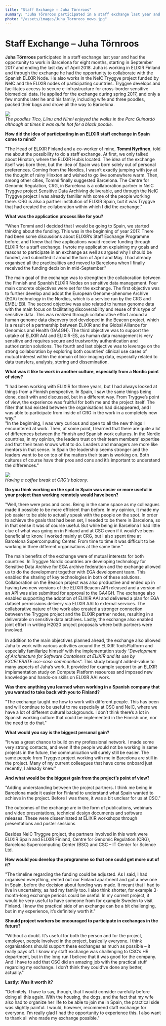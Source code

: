 ```yaml
---
title: "Staff Exchange – Juha Törnroos"
summary: "Juha Törnroos participated in a staff exchange last year and worked in Barcelona for eight months. Juha is working in ELIXIR Finland and collaborated with the Spanish ELIXIR Node. He also works in the NeIC Tryggve project funded by NeIC and the ELIXIR nodes of participating countries."
photo: "/assets/images/Juha_Tornroos_news.jpg"
---
```


Staff Exchange – Juha Törnroos 
===============================

<p> <b>Juha Törnroos</b> participated in a staff exchange last year and had the opportunity to work in Barcelona for eight months, starting in September 2017 and ending the last day of April 2018. Juha is working in ELIXIR Finland and through the exchange he had the opportunity to collaborate with the Spanish ELIXIR Node. He also works in the NeIC Tryggve project funded by NeIC and the ELIXIR nodes of participating countries. Tryggve develops and facilitates access to secure e-infrastructure for cross-border sensitive biomedical data. 
He applied for the exchange during spring 2017, and only a few months later he and his family, including wife and three poodles, packed their bags and drove all the way to Barcelona. <br></p>

<a href="{% include baseurl %}/assets/images/news/Juha_1.jpg"><img class="normal" src="{% include baseurl %}/assets/images/news/Juha_1.jpg"></a>
<br>
*The poodles Tico, Liinu and Ninni enjoyed the walks in the Parc Guinardó although at times it was quite hot for a black poodle.*

**How did the idea of participating in an ELIXIR staff exchange in Spain come to mind?**

<p> "The Head of ELIXIR Finland and a co-worker of mine, <b>Tommi Nyrönen</b>, told me about the possibility to do a staff exchange. At first, we only talked about Hinxton, where the ELIXIR Hubis located. The idea of the exchange itself was born then, but the idea of Spain was born solely out of personal preferences. Coming from the Nordics, I wasn’t exactly jumping with joy at the thought of rainy Hinxton and wished to go live somewhere warm. Then, among other cities, Tommi finally suggested Barcelona. The Centre for Genomic Regulation, CRG, in Barcelona is a collaboration partner in NeIC Tryggve project Sensitive Data Archiving deliverable, and through the NeIC Tryggve project I was already familiar with some of the people working there. CRG is also a partner institution of ELIXIR Spain, but it was Tryggve that had created the collaboration within which I did the exchange." </p>
  
**What was the application process like for you?**

<p> "When Tommi and I decided that I would be going to Spain, we started thinking about the funding. This was in the beginning of year 2017. There had been some discussions about ELIXIR’s Staff Exchange Programme before, and I knew that five applications would receive funding through ELIXIR for a staff exchange. I wrote my application explaining my goals and reasons to participate in an exchange as well as argued why I should be funded, and submitted it around the turn of April and May. I had already organised all the practicalities and moved to Barcelona when I finally received the funding decision in mid-September." <br></p>

The main goal of the exchange was to strengthen the collaboration between the Finnish and Spanish ELIXIR Nodes on sensitive data management. Four main concrete objectives were set for the exchange. The first objective was to further develop and adopt the European Genome-phenome Archive (EGA) technology in the Nordics, which is a service run by the CRG and EMBL-EBI. The second objective was also related to human genome data with the main focus on facilitating discoverability and reuse of this type of sensitive data. This was realized through collaborative effort around a human genome data discovery tool developed in the Beacon project, which is a result of a partnership between ELIXIR and the Global Alliance for Genomics and Health (GA4GH). The third objective was to support the uptake of ELIXIR AAI and ELIXIR-ES, as human data management is very sensitive and requires secure and trustworthy authentication and authorization solutions. The fourth and last objective was to leverage on the strong collaboration by exploring both countries’ clinical use cases of mutual interest within the domain of bio-imaging data, especially related to data transfers, analysis, storing and dissemination. <br>

**What was it like to work in another culture, especially from a Nordic point of view?**
<p> "I had been working with ELIXIR for three years, but I had always looked at things from a Finnish perspective. In Spain, I saw the same things being done, dealt with and discussed, but in a different way. From Tryggve’s point of view, the experience was fruitful for both me and the project itself. The filter that had existed between the organisations had disappeared, and I was able to participate from inside of CRG in the work in a completely new way." <br>   
"In the beginning, I was very curious and open to all the new things I encountered at work. Then, at some point, I learned that there are quite a lot of differences between the Finnish and Spanish work cultures. In the Nordic countries, in my opinion, the leaders trust on their team members’ expertise and that their team knows what to do. Leaders and managers are more like mentors in that sense.  In Spain the leadership seems stronger and the leaders want to be on top of the matters their team is working on. Both cultures of course have their pros and cons and it’s important to understand the differences." </p>

<a href="{% include baseurl %}/assets/images/news/Juha_2.jpg"><img class="normal" src="{% include baseurl %}/assets/images/news/Juha_2.jpg"></a><br>
*Having a coffee break at CRG’s balcony.* <br>

**Do you think working on the spot in Spain was easier or more useful in your project than working remotely would have been?**
<p> "Well, there were pros and cons. Being in the same space as my colleagues made it possible to be more efficient than before. In my opinion, it made my job easier to be able to actually speak with the people on the spot. In order to achieve the goals that had been set, I needed to be there in Barcelona, so in that sense it was of course useful. But while being in Barcelona I had little clue of what was going on in Finland and at CSC even if it would’ve been beneficial to know. I worked mainly at CRG, but I also spent time at Barcelona Supercomputing Center. From time to time it was difficult to be working in three different organisations at the same time." <br></p>

The main benefits of the exchange were of mutual interests for both countries. In Tryggve Nordic countries are developing technology for Sensitive Data Archive for EGA archive federation and the exchange allowed us to do the development together with EGA development team. This enabled the sharing  of key technologies in both of these solutions. Collaboration on the Beacon project was also productive and ended up in having two new versions of the ELIXIR Beacon API released and a version of an API was also submitted for approval to the GA4GH. The exchange also enabled supporting the adoption of ELIXIR AAI and delivered a plan for EGA dataset permissions delivery via ELIXIR AAI to external services. The collaborative nature of the work also created a stronger connection between the Tryggve project and the ELIXIR partner nodes, resulting in a deliverable on sensitive data archives. Lastly, the exchange also enabled joint effort in writing H2020 project proposals where both partners were involved.<br>
<br>
In addition to the main objectives planned ahead, the exchange also allowed Juha to work with various activities around the ELIXIR ToolsPlatform and especially familiarize himself with the implementation study “<i>Development of Architecture for Software Containers at ELIXIR and its use by EXCELERATE use-case communities</i>”. This study brought added-value to many aspects of Juha’s work. It provided for example support to an ELIXIR implementation study on Compute Platform resources and imposed new knowledge and hands-on skills on ELIXIR AAI work.<br>

**Was there anything you learned when working in a Spanish company that you wanted to take back with you to Finland?**
<p> "The exchange taught me how to work with different people. This has been and will continue to be useful to me especially at CSC and NeIC, where we have a lot of different cultural backgrounds. I don’t think there’s a lot in Spanish working culture that could be implemented in the Finnish one, nor the need to do that." </p>

**What would you say is the biggest personal gain?**
<p> "It was a great chance to build on my professional network. I made some very strong contacts, and even if the people would not be working in same projects in the future, the communication will surely still be easier. The same people from Tryggve project working with me in Barcelona are still in the project. Many of my current colleagues that have come onboard just recently, I already knew." </p>

**And what would be the biggest gain from the project’s point of view?**
<p> "Adding understanding between the project partners. I think me being in Barcelona made it easier for Finland to understand what Spain wanted to achieve in the project. Before I was there, it was a bit unclear for us at CSC." <br></p>

The outcomes of the exchange are in the form of publications, webinars and video presentations, technical design documents and software releases. These were disseminated at ELIXIR workshops through presentations and poster sessions.<br>
<br>
Besides NeIC Tryggve project, the partners involved in this work were ELIXIR Spain and ELIXIR Finland, Centre for Genomic Regulation (CRG), Barcelona Supercomputing Center (BSC) and CSC – IT Center for Science Ltd. <br> 

**How would you develop the programme so that one could get more out of it?**
<p> "The timeline regarding the funding could be adjusted. As I said, I had organised everything, rented out our Finland apartment and got a new one in Spain, before the decision about funding was made. It meant that I had to live in uncertainty, as had my family too. I also think shorter, for example 3-month-long exchange periods could be useful. In my current project, it would be very useful to have someone from for example Sweden to visit Finland. I know the practical side of an exchange can be a bit challenging, but in my experience, it’s definitely worth it." </p>

**Should project workers be encouraged to participate in exchanges in the future?**
<p> "Without a doubt. It’s useful for both the person and for the project, employer, people involved in the project, basically everyone. I think organisations should support these exchanges as much as possible – it really pays off. I know my staff exchange was challenging to CSC’s HR department, but in the long run I believe that it was good for the company. And I have to add that CSC did an amazing job with the practical stuff regarding my exchange. I don’t think they could’ve done any better, actually." </p>

**Lastly: Was it worth it?**
<p> "Definitely. I have to say, though, that I would consider carefully before doing all this again. With the housing, the dogs, and the fact that my wife also had to organize her life to be able to join me in Spain, the practical side was slightly painful. I would, however, recommend staff exchange for everyone. I’m really glad I had the opportunity to experience this. I also want to thank all who made my exchange possible." </p>
